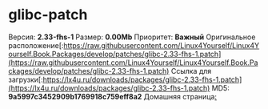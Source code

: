 # glibc-patch

Версия: **2.33-fhs-1**
Размер: **0.00Mb**
Приоритет: **Важный**
Оригинальное расположение[:https://raw.githubusercontent.com/Linux4Yourself/Linux4Yourself.Book.Packages/develop/patches/glibc-2.33-fhs-1.patch](https://raw.githubusercontent.com/Linux4Yourself/Linux4Yourself.Book.Packages/develop/patches/glibc-2.33-fhs-1.patch)
Ссылка для загрузки[:https://lx4u.ru/downloads/packages/glibc-2.33-fhs-1.patch](https://lx4u.ru/downloads/packages/glibc-2.33-fhs-1.patch)
MD5: **9a5997c3452909b1769918c759eff8a2**
Домашняя страница[:]()